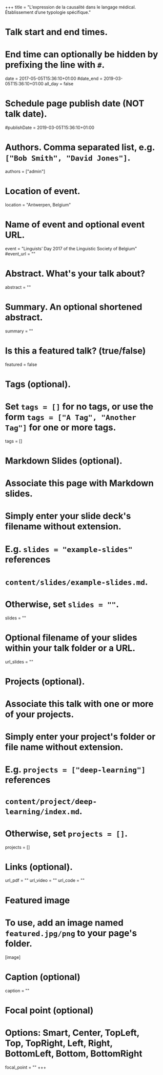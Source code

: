 +++
title = "L’expression de la causalité dans le langage médical. Établissement d’une typologie spécifique."

# Talk start and end times.
#   End time can optionally be hidden by prefixing the line with `#`.
date = 2017-05-05T15:36:10+01:00
#date_end = 2019-03-05T15:36:10+01:00
all_day = false

# Schedule page publish date (NOT talk date).
#publishDate = 2019-03-05T15:36:10+01:00

# Authors. Comma separated list, e.g. `["Bob Smith", "David Jones"]`.
authors = ["admin"]

# Location of event.
location = "Antwerpen, Belgium"

# Name of event and optional event URL.
event = "Linguists’ Day 2017 of the Linguistic Society of Belgium"
#event_url = ""

# Abstract. What's your talk about?
abstract = ""
# Summary. An optional shortened abstract.
summary = ""

# Is this a featured talk? (true/false)
featured = false

# Tags (optional).
#   Set `tags = []` for no tags, or use the form `tags = ["A Tag", "Another Tag"]` for one or more tags.
tags = []

# Markdown Slides (optional).
#   Associate this page with Markdown slides.
#   Simply enter your slide deck's filename without extension.
#   E.g. `slides = "example-slides"` references 
#   `content/slides/example-slides.md`.
#   Otherwise, set `slides = ""`.
slides = ""

# Optional filename of your slides within your talk folder or a URL.
url_slides = ""

# Projects (optional).
#   Associate this talk with one or more of your projects.
#   Simply enter your project's folder or file name without extension.
#   E.g. `projects = ["deep-learning"]` references 
#   `content/project/deep-learning/index.md`.
#   Otherwise, set `projects = []`.
projects = []

# Links (optional).
url_pdf = ""
url_video = ""
url_code = ""

# Featured image
# To use, add an image named `featured.jpg/png` to your page's folder. 
[image]
  # Caption (optional)
  caption = ""

  # Focal point (optional)
  # Options: Smart, Center, TopLeft, Top, TopRight, Left, Right, BottomLeft, Bottom, BottomRight
  focal_point = ""
+++

